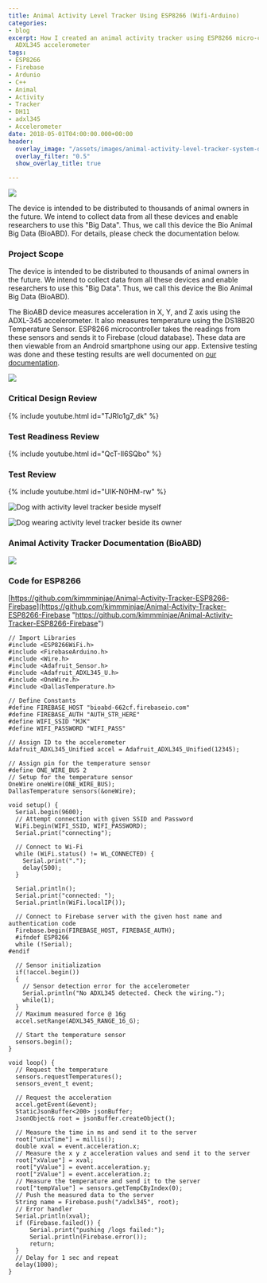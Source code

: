 ```yaml
---
title: Animal Activity Level Tracker Using ESP8266 (Wifi-Arduino)
categories:
- blog
excerpt: How I created an animal activity tracker using ESP8266 micro-controller and
  ADXL345 accelerometer
tags:
- ESP8266
- Firebase
- Ardunio
- C++
- Animal
- Activity
- Tracker
- DH11
- adxl345
- Accelerometer
date: 2018-05-01T04:00:00.000+00:00
header:
  overlay_image: "/assets/images/animal-activity-level-tracker-system-diagram.png"
  overlay_filter: "0.5"
  show_overlay_title: true

---
```

![](/assets/images/animal-activity-level-tracker-system-diagram.png)

The device is intended to be distributed to thousands of animal owners in the future. We intend to collect data from all these devices and enable researchers to use this "Big Data". Thus, we call this device the Bio Animal Big Data (BioABD). For details, please check the documentation below.

### Project Scope

The device is intended to be distributed to thousands of animal owners in the future. We intend to collect data from all these devices and enable researchers to use this "Big Data". Thus, we call this device the Bio Animal Big Data (BioABD).

The BioABD device measures acceleration in X, Y, and Z axis using the ADXL-345 accelerometer. It also measures temperature using the DS18B20 Temperature Sensor. ESP8266 microcontroller takes the readings from these sensors and sends it to Firebase (cloud database). These data are then viewable from an Android smartphone using our app. Extensive testing was done and these testing results are well documented on [our documentation](https://app.forestry.io/sites/lyjkvpnlscvfoq/body-media//files/ENG4000-Final-Report-BioABD.pdf).

![](/assets/images/animal-activity-tracker-system-diagram-state.png)

### Critical Design Review

{% include youtube.html id="TJRIo1g7_dk" %}

### Test Readiness Review

{% include youtube.html id="QcT-Il6SQbo" %}

### Test Review

{% include youtube.html id="UIK-N0HM-rw" %}

![Dog with activity level tracker beside myself](/assets/images/animal-activity-level-tracker-dog-mj.jpg)

![Dog wearing activity level tracker beside its owner](/assets/images/animal-activity-level-tracker-dog-trainer.jpg)

### Animal Activity Tracker Documentation (BioABD)

[![](/assets/images/ENG4000-Final-Report-BioABD-thumbnail.png)](/files/ENG4000-Final-Report-BioABD.pdf)

### Code for ESP8266

[https://github.com/kimmminjae/Animal-Activity-Tracker-ESP8266-Firebase](https://github.com/kimmminjae/Animal-Activity-Tracker-ESP8266-Firebase "https://github.com/kimmminjae/Animal-Activity-Tracker-ESP8266-Firebase")

    // Import Libraries
    #include <ESP8266WiFi.h>
    #include <FirebaseArduino.h>
    #include <Wire.h>
    #include <Adafruit_Sensor.h>
    #include <Adafruit_ADXL345_U.h>
    #include <OneWire.h> 
    #include <DallasTemperature.h>
    
    // Define Constants
    #define FIREBASE_HOST "bioabd-662cf.firebaseio.com"
    #define FIREBASE_AUTH "AUTH_STR_HERE"
    #define WIFI_SSID "MJK"
    #define WIFI_PASSWORD "WIFI_PASS"
    
    // Assign ID to the accelerometer
    Adafruit_ADXL345_Unified accel = Adafruit_ADXL345_Unified(12345);
    
    // Assign pin for the temperature sensor
    #define ONE_WIRE_BUS 2
    // Setup for the temperature sensor
    OneWire oneWire(ONE_WIRE_BUS); 
    DallasTemperature sensors(&oneWire);
    
    void setup() {
      Serial.begin(9600);
      // Attempt connection with given SSID and Password
      WiFi.begin(WIFI_SSID, WIFI_PASSWORD);
      Serial.print("connecting");
      
      // Connect to Wi-Fi
      while (WiFi.status() != WL_CONNECTED) {
        Serial.print(".");
        delay(500);
      }
      
      Serial.println();
      Serial.print("connected: ");
      Serial.println(WiFi.localIP());
      
      // Connect to Firebase server with the given host name and authentication code
      Firebase.begin(FIREBASE_HOST, FIREBASE_AUTH);
      #ifndef ESP8266
      while (!Serial);
    #endif
      
      // Sensor initialization
      if(!accel.begin())
      {
        // Sensor detection error for the accelerometer
        Serial.println("No ADXL345 detected. Check the wiring.");
        while(1);
      }
      // Maximum measured force @ 16g
      accel.setRange(ADXL345_RANGE_16_G);
      
      // Start the temperature sensor
      sensors.begin();
    }
    
    void loop() {
      // Request the temperature
      sensors.requestTemperatures();
      sensors_event_t event; 
      
      // Request the acceleration
      accel.getEvent(&event);
      StaticJsonBuffer<200> jsonBuffer;
      JsonObject& root = jsonBuffer.createObject();
      
      // Measure the time in ms and send it to the server
      root["unixTime"] = millis();
      double xval = event.acceleration.x;
      // Measure the x y z acceleration values and send it to the server
      root["xValue"] = xval;
      root["yValue"] = event.acceleration.y;
      root["zValue"] = event.acceleration.z;
      // Measure the temperature and send it to the server
      root["tempValue"] = sensors.getTempCByIndex(0);
      // Push the measured data to the server
      String name = Firebase.push("/adxl345", root);
      // Error handler
      Serial.println(xval);
      if (Firebase.failed()) {
          Serial.print("pushing /logs failed:");
          Serial.println(Firebase.error());
          return;
      }
      // Delay for 1 sec and repeat
      delay(1000);
    }
